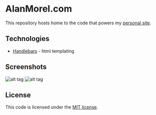 # AlanMorel.com

This repository hosts home to the code that powers my [personal site](http://www.alanmorel.com/). 

## Technologies
* [Handlebars](http://handlebarsjs.com/) - html templating

## Screenshots
![alt tag](https://i.imgur.com/iQRyICc.png)
![alt tag](https://i.imgur.com/lIHwdPA.png)

## License
This code is licensed under the [MIT license](LICENSE).
